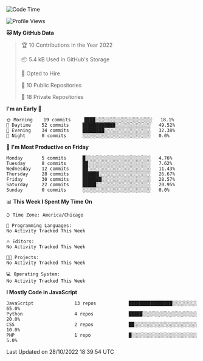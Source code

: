 <!--START_SECTION:waka-->
![Code Time](http://img.shields.io/badge/Code%20Time-17%20mins-blue)

![Profile Views](http://img.shields.io/badge/Profile%20Views-0-blue)

**🐱 My GitHub Data** 

> 🏆 10 Contributions in the Year 2022
 > 
> 📦 5.4 kB Used in GitHub's Storage 
 > 
> 💼 Opted to Hire
 > 
> 📜 10 Public Repositories 
 > 
> 🔑 18 Private Repositories  
 > 
**I'm an Early 🐤** 

```text
🌞 Morning    19 commits     ████░░░░░░░░░░░░░░░░░░░░░   18.1% 
🌆 Daytime    52 commits     ████████████░░░░░░░░░░░░░   49.52% 
🌃 Evening    34 commits     ████████░░░░░░░░░░░░░░░░░   32.38% 
🌙 Night      0 commits      ░░░░░░░░░░░░░░░░░░░░░░░░░   0.0%

```
📅 **I'm Most Productive on Friday** 

```text
Monday       5 commits      █░░░░░░░░░░░░░░░░░░░░░░░░   4.76% 
Tuesday      8 commits      ██░░░░░░░░░░░░░░░░░░░░░░░   7.62% 
Wednesday    12 commits     ██░░░░░░░░░░░░░░░░░░░░░░░   11.43% 
Thursday     28 commits     ██████░░░░░░░░░░░░░░░░░░░   26.67% 
Friday       30 commits     ███████░░░░░░░░░░░░░░░░░░   28.57% 
Saturday     22 commits     █████░░░░░░░░░░░░░░░░░░░░   20.95% 
Sunday       0 commits      ░░░░░░░░░░░░░░░░░░░░░░░░░   0.0%

```


📊 **This Week I Spent My Time On** 

```text
⌚︎ Time Zone: America/Chicago

💬 Programming Languages: 
No Activity Tracked This Week

🔥 Editors: 
No Activity Tracked This Week

🐱‍💻 Projects: 
No Activity Tracked This Week

💻 Operating System: 
No Activity Tracked This Week

```

**I Mostly Code in JavaScript** 

```text
JavaScript               13 repos            ████████████████░░░░░░░░░   65.0% 
Python                   4 repos             █████░░░░░░░░░░░░░░░░░░░░   20.0% 
CSS                      2 repos             ██░░░░░░░░░░░░░░░░░░░░░░░   10.0% 
PHP                      1 repo              █░░░░░░░░░░░░░░░░░░░░░░░░   5.0%

```



 Last Updated on 28/10/2022 18:39:54 UTC
<!--END_SECTION:waka-->
